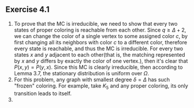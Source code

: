 ## Exercise 4.1

1. To prove that the MC is irreducible, we need to show that every two states of proper coloring is reachable from each other. Since $q\geq \Delta+2$, we can change the color of a single vertex to some assigned color $c$, by first changing all its neighbors with color $c$ to a different color, therefore every state is reachable, and thus the MC is irreducible.  For every two states $x$ and $y$ adjacent to each other(that is, the matching represented by $x$ and $y$ differs by exactly the color of one vertex.), then it's clear that $P(x,y)=P(y,x)$. Since this MC is clearly irreducible, then according to Lemma 3.7, the stationary distribution is uniform over $\Omega$.
2. For this problem, any graph with smallest degree $\delta=\Delta$ has such "frozen" coloring. For example, take $K_5$ and any proper coloring, its only transition leads to itself.
3. 